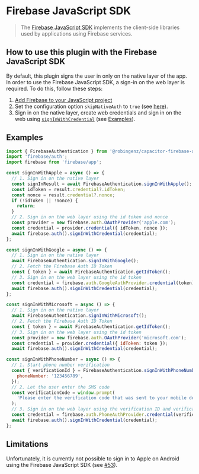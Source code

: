 # Firebase JavaScript SDK

> The [Firebase JavaScript SDK](https://firebase.google.com/docs/reference/js) implements the client-side libraries used by applications using Firebase services.

## How to use this plugin with the Firebase JavaScript SDK

By default, this plugin signs the user in only on the native layer of the app.
In order to use the Firebase JavaScript SDK, a sign-in on the web layer is required.
To do this, follow these steps:

1. [Add Firebase to your JavaScript project](https://firebase.google.com/docs/web/setup)
1. Set the configuration option `skipNativeAuth` to `true` (see [here](https://github.com/robingenz/capacitor-firebase-authentication#configuration)).
1. Sign in on the native layer, create web credentials and sign in on the web using [`signInWithCredential`](https://firebase.google.com/docs/reference/js/auth.md#signinwithcredential) (see [Examples](#examples)).

## Examples

```js
import { FirebaseAuthentication } from '@robingenz/capacitor-firebase-authentication';
import 'firebase/auth';
import firebase from 'firebase/app';

const signInWithApple = async () => {
  // 1. Sign in on the native layer
  const signInResult = await FirebaseAuthentication.signInWithApple();
  const idToken = result.credential?.idToken;
  const nonce = result.credential?.nonce;
  if (!idToken || !nonce) {
    return;
  }
  // 2. Sign in on the web layer using the id token and nonce
  const provider = new firebase.auth.OAuthProvider('apple.com');
  const credential = provider.credential({ idToken, nonce });
  await firebase.auth().signInWithCredential(credential);
};

const signInWithGoogle = async () => {
  // 1. Sign in on the native layer
  await FirebaseAuthentication.signInWithGoogle();
  // 2. Fetch the Firebase Auth ID Token
  const { token } = await FirebaseAuthentication.getIdToken();
  // 3. Sign in on the web layer using the id token
  const credential = firebase.auth.GoogleAuthProvider.credential(token);
  await firebase.auth().signInWithCredential(credential);
};

const signInWithMicrosoft = async () => {
  // 1. Sign in on the native layer
  await FirebaseAuthentication.signInWithMicrosoft();
  // 2. Fetch the Firebase Auth ID Token
  const { token } = await FirebaseAuthentication.getIdToken();
  // 3. Sign in on the web layer using the id token
  const provider = new firebase.auth.OAuthProvider('microsoft.com');
  const credential = provider.credential({ idToken: token });
  await firebase.auth().signInWithCredential(credential);

const signInWithPhoneNumber = async () => {
  // 1. Start phone number verification
  const { verificationId } = FirebaseAuthentication.signInWithPhoneNumber({
    phoneNumber: '123456789',
  });
  // 2. Let the user enter the SMS code
  const verificationCode = window.prompt(
    'Please enter the verification code that was sent to your mobile device.',
  );
  // 3. Sign in on the web layer using the verification ID and verification code.
  const credential = firebase.auth.PhoneAuthProvider.credential(verificationId, verificationCode);
  await firebase.auth().signInWithCredential(credential);
};
```

## Limitations

Unfortunately, it is currently not possible to sign in to Apple on Android using the Firebase JavaScript SDK (see [#53](https://github.com/robingenz/capacitor-firebase-authentication/issues/53)).
